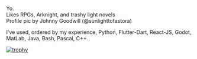 <p>
  Yo.<br>
  Likes RPGs, Arknight, and trashy light novels <br>
  Profile pic by Johnny Goodwill (@sunlighttofastora)
</p>
<p>
  I've used, ordered by my experience, Python, Flutter-Dart, React-JS, Godot, MatLab, Java, Bash, Pascal, C++.
</p>

[![trophy](https://github-profile-trophy.vercel.app/?username=roberika)](https://github.com/ryo-ma/github-profile-trophy)

<!---
Roberika/Roberika is a ✨ special ✨ repository because its `README.md` (this file) appears on your GitHub profile.
You can click the Preview link to take a look at your changes.
--->
